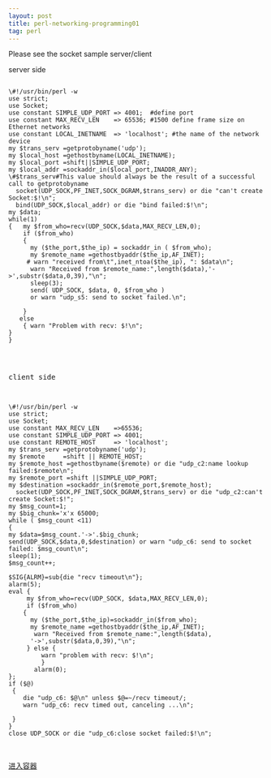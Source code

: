 ```yaml
---
layout: post
title: perl-networking-programming01
tag: perl
---
```


 Please see the socket sample server/client 

server side
<pre><code>
\#!/usr/bin/perl -w
use strict;
use Socket;
use constant SIMPLE_UDP_PORT => 4001;  #define port
use constant MAX_RECV_LEN    => 65536; #1500 define frame size on Ethernet networks
use constant LOCAL_INETNAME  =>	'localhost'; #the name of the network device
my $trans_serv =getprotobyname('udp');
my $local_host =gethostbyname(LOCAL_INETNAME);
my $local_port =shift||SIMPLE_UDP_PORT;
my $local_addr =sockaddr_in($local_port,INADDR_ANY);
\#$trans_serv#This value should always be the result of a successful call to getprotobyname
  socket(UDP_SOCK,PF_INET,SOCK_DGRAM,$trans_serv) or die "can't create Socket:$!\n";
  bind(UDP_SOCK,$local_addr) or die "bind failed:$!\n";
my $data;
while(1)
{   my $from_who=recv(UDP_SOCK,$data,MAX_RECV_LEN,0);
    if ($from_who)
    {
      my ($the_port,$the_ip) = sockaddr_in ( $from_who);
      my $remote_name =gethostbyaddr($the_ip,AF_INET);
     # warn "received from\t",inet_ntoa($the_ip), ": $data\n"; 
      warn "Received from $remote_name:",length($data),'->',substr($data,0,39),"\n";
      sleep(3);
      send( UDP_SOCK, $data, 0, $from_who )
      or warn "udp_s5: send to socket failed.\n";

    }
   else
    { warn "Problem with recv: $!\n";
}
}


<pre></code>
client side

<pre><code>
\#!/usr/bin/perl -w
use strict;
use Socket;
use constant MAX_RECV_LEN    =>65536;
use constant SIMPLE_UDP_PORT => 4001;
use constant REMOTE_HOST     =>	'localhost';
my $trans_serv =getprotobyname('udp');
my $remote     =shift || REMOTE_HOST;
my $remote_host =gethostbyname($remote) or die "udp_c2:name lookup failed:$remote\n";
my $remote_port =shift ||SIMPLE_UDP_PORT;
my $destination =sockaddr_in($remote_port,$remote_host);
  socket(UDP_SOCK,PF_INET,SOCK_DGRAM,$trans_serv) or die "udp_c2:can't create Socket:$!";
my $msg_count=1;
my $big_chunk='x'x 65000;
while ( $msg_count <11)
{
my $data=$msg_count.'->'.$big_chunk;
send(UDP_SOCK,$data,0,$destination) or warn "udp_c6: send to socket failed: $msg_count\n";
sleep(1);
$msg_count++;

$SIG{ALRM}=sub{die "recv timeout\n"};
alarm(5);
eval {
     my $from_who=recv(UDP_SOCK, $data,MAX_RECV_LEN,0);
     if ($from_who)
    {
      my ($the_port,$the_ip)=sockaddr_in($from_who);
      my $remote_name =gethostbyaddr($the_ip,AF_INET);
       warn "Received from $remote_name:",length($data),
      '->',substr($data,0,39),"\n";
     } else {
         warn "problem with recv: $!\n";
         }
       alarm(0);
};
if ($@)
 {
    die "udp_c6: $@\n" unless $@=~/recv timeout/;
    warn "udp_c6: recv timed out, canceling ...\n";

 }
}
close UDP_SOCK or die "udp_c6:close socket failed:$!\n";
<pre></code>

<a href="http://dockerpool.com/static/books/docker_practice/container/enter.html">进入容器</a>

